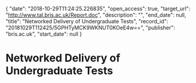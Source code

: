 {
  "date": "2018-10-29T11:24:25.226835", 
  "open_access": true, 
  "target_url": "http://www.tal.bris.ac.uk/Report.doc", 
  "description": "", 
  "end_date": null, 
  "title": "Networked Delivery of Undergraduate Tests", 
  "record_id": "20181029T112425/5GPHTyMCK9WKNUT0KOeE4w==", 
  "publisher": "bris.ac.uk", 
  "start_date": null
}

# Networked Delivery of Undergraduate Tests

